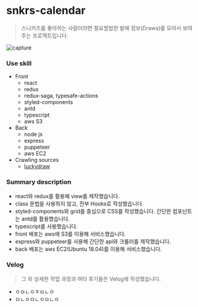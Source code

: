 # snkrs-calendar

> 스니커즈를 좋아하는 사람이라면 필요할법한 발매 정보(Draws)를 모아서 보여주는 프로젝트입니다.

![capture](https://images.velog.io/images/badbeoti/post/c7060fa7-7517-4963-81e0-16ddd68108f3/%ED%99%94%EB%A9%B4%20%EC%BA%A1%EC%B2%98%202020-12-16%20144453.png)

### Use skill

- Front
  - react
  - redux
  - redux-saga, typesafe-actions
  - styled-components
  - antd
  - typescript
  - aws S3
- Back
  - node js
  - express
  - puppeteer
  - aws EC2
- Crawling sources
  - [luckydraw](https://www.luck-d.com/)

### Summary description

- react와 redux를 활용해 view를 제작했습니다.
- class 문법을 사용하지 않고, 전부 Hooks로 작성했습니다.
- styled-components와 grid를 중심으로 CSS를 작성했습니다. 간단한 컴포넌트는 antd를 활용했습니다.
- typescript를 사용했습니다.
- front 배포는 aws에 S3를 이용해 서비스했습니다.
- express와 puppeteer를 사용해 간단한 api와 크롤러를 제작했습니다.
- back 배포는 aws EC2(Ubuntu 18.04)를 이용해 서비스했습니다.

### Velog

> 그 외 상세한 작업 과정과 여타 후기들은 Velog에 작성했습니다.

- ㅇㅁㄴㅇㅈㅁㄴㅇ
- ㅁㄴㅇㅁㄴㅇㅁㄴㅇ
